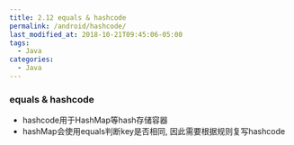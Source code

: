 ```yaml
---
title: 2.12 equals & hashcode
permalink: /android/hashcode/
last_modified_at: 2018-10-21T09:45:06-05:00
tags:
  - Java
categories:
  - Java
---
```


### equals & hashcode
* hashcode用于HashMap等hash存储容器
* hashMap会使用equals判断key是否相同, 因此需要根据规则复写hashcode
